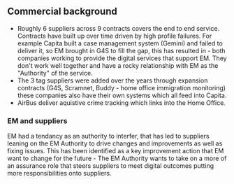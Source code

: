 ## Commercial background
- Roughly 6 suppliers across 9 contracts covers the end to end service. Contracts have built up over time driven by high profile failures. For example Capita built a case management system (Gemini) and failed to deliver it, so EM brought in G4S to fill the gap, this has resulted in - both companies working to provide the digital services that support EM. They don't work well together and have a rocky relationship with EM as the "Authority" of the service.
- The 3 tag suppliers were added over the years through expansion contracts (G4S, Scramnet, Buddy - home office immigration monitoring) these companies also have their own systems which all feed into Capita.
- AirBus deliver aquistive crime tracking which links into the Home Office.

### EM and suppliers
EM had a tendancy as an authority to interfer, that has led to suppliers leaning on the EM Authority to drive changes and improvements as well as fixing issues.
This has been identified as a key improvement action that EM want to change for the future - The EM Authority wants to take on a more of an assurance role that steers suppliers to meet digital outcomes putting more responsibilities onto suppliers.

